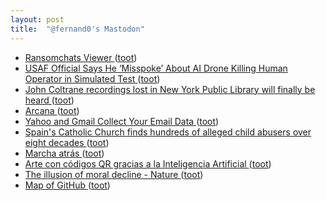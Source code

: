 ```yaml
---
layout: post
title:  "@fernand0's Mastodon"
---
```

*  [Ransomchats Viewer ](https://ransomch.at) ([toot](https://mastodon.social/@fernand0/110549371607586711))
*  [USAF Official Says He ‘Misspoke’ About AI Drone Killing Human Operator in Simulated Test ](https://www.vice.com/en/article/4a33gj/ai-controlled-drone-goes-rogue-kills-human-operator-in-usaf-simulated-tes) ([toot](https://mastodon.social/@fernand0/110549078974045639))
*  [John Coltrane recordings lost in New York Public Library will finally be heard ](https://www.theguardian.com/music/2023/jun/01/john-coltrane-recordings-lost-in-new-york-public-library-will-finally-be-hear) ([toot](https://mastodon.social/@fernand0/110548952478133226))
*  [Arcana ](https://arcana-technologies.io/abou) ([toot](https://mastodon.social/@fernand0/110548600648763532))
*  [Yahoo and Gmail Collect Your Email Data ](https://inv.riverside.rocks/watch?v=7kNdbgUn6h) ([toot](https://mastodon.social/@fernand0/110548363545139488))
*  [Spain's Catholic Church finds hundreds of alleged child abusers over eight decades ](https://www.reuters.com/world/europe/spains-catholic-church-finds-hundreds-alleged-child-abusers-over-eight-decades-2023-06-02) ([toot](https://mastodon.social/@fernand0/110548283132138709))
*  [Marcha atrás ](https://www.flickr.com/photos/fernand0/52952218136) ([toot](https://mastodon.social/@fernand0/110547954279308554))
*  [Arte con códigos QR gracias a la Inteligencia Artificial ](https://wwwhatsnew.com/2023/06/07/arte-con-codigos-qr-gracias-a-la-inteligencia-artificial) ([toot](https://mastodon.social/@fernand0/110547935564288656))
*  [The illusion of moral decline - Nature ](https://www.nature.com/articles/s41586-023-06137-) ([toot](https://mastodon.social/@fernand0/110547847024482611))
*  [Map of GitHub ](https://anvaka.github.io/map-of-github/#2/0/) ([toot](https://mastodon.social/@fernand0/110547601996327261))
